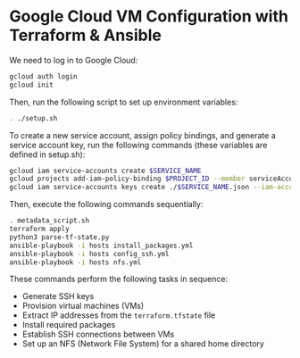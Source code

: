 # Google Cloud VM Configuration with Terraform & Ansible

We need to log in to Google Cloud:

```bash
gcloud auth login
gcloud init
```

Then, run the following script to set up environment variables:

```bash
. ./setup.sh
```
To create a new service account, assign policy bindings, and generate a service account key, run the following commands (these variables are defined in setup.sh):

```bash
gcloud iam service-accounts create $SERVICE_NAME
gcloud projects add-iam-policy-binding $PROJECT_ID --member serviceAccount:$SERVICE_NAME@$PROJECT_ID.iam.gserviceaccount.com --role roles/editor
gcloud iam service-accounts keys create ./$SERVICE_NAME.json --iam-account $SERVICE_NAME@$PROJECT_ID.iam.gserviceaccount.com
```

Then, execute the following commands sequentially:

```bash
. metadata_script.sh
terraform apply
python3 parse-tf-state.py
ansible-playbook -i hosts install_packages.yml
ansible-playbook -i hosts config_ssh.yml
ansible-playbook -i hosts nfs.yml
```

These commands perform the following tasks in sequence:
- Generate SSH keys
- Provision virtual machines (VMs)
- Extract IP addresses from the `terraform.tfstate` file
- Install required packages
- Establish SSH connections between VMs
- Set up an NFS (Network File System) for a shared home directory